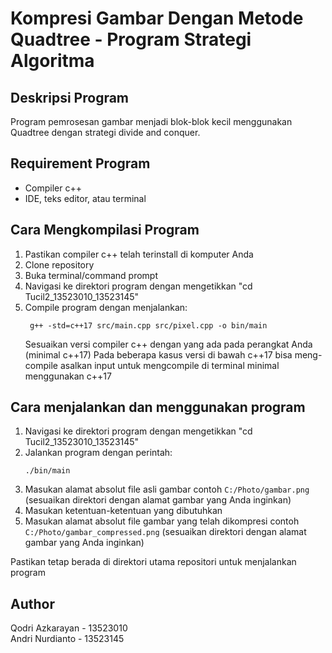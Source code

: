 # Kompresi Gambar Dengan Metode Quadtree - Program Strategi Algoritma

## Deskripsi Program
Program pemrosesan gambar menjadi blok-blok kecil menggunakan Quadtree dengan strategi divide and conquer.

## Requirement Program
- Compiler c++
- IDE, teks editor, atau terminal

## Cara Mengkompilasi Program
1. Pastikan compiler c++ telah terinstall di komputer Anda
2. Clone repository
3. Buka terminal/command prompt
4. Navigasi ke direktori program dengan mengetikkan "cd Tucil2_13523010_13523145"
5. Compile program dengan menjalankan:
   ```
    g++ -std=c++17 src/main.cpp src/pixel.cpp -o bin/main
   ```
   Sesuaikan versi compiler c++ dengan yang ada pada perangkat Anda (minimal c++17)
   Pada beberapa kasus versi di bawah c++17 bisa meng-compile asalkan input untuk mengcompile di terminal minimal menggunakan c++17
   
## Cara menjalankan dan menggunakan program
1. Navigasi ke direktori program dengan mengetikkan "cd Tucil2_13523010_13523145"
2. Jalankan program dengan perintah:
   ```
   ./bin/main
   ```
3. Masukan alamat absolut file asli gambar contoh ```C:/Photo/gambar.png``` (sesuaikan direktori dengan alamat gambar yang Anda inginkan)
4. Masukan ketentuan-ketentuan yang dibutuhkan
5. Masukan alamat absolut file gambar yang telah dikompresi contoh ```C:/Photo/gambar_compressed.png``` (sesuaikan direktori dengan alamat gambar yang Anda inginkan)
   
Pastikan tetap berada di direktori utama repositori untuk menjalankan program

## Author
Qodri Azkarayan	- 13523010  
Andri Nurdianto	- 13523145
